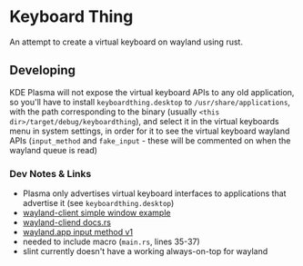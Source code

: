 # Keyboard Thing

An attempt to create a virtual keyboard on wayland using rust.

## Developing

KDE Plasma will not expose the virtual keyboard APIs to any old application,
so you'll have to install `keyboardthing.desktop` to `/usr/share/applications`,
with the path corresponding to the binary (usually
`<this dir>/target/debug/keyboardthing`), and select it in the virtual
keyboards menu in system settings, in order for it to see the virtual keyboard
wayland APIs (`input_method` and `fake_input` - these will be commented on
when the wayland queue is read)

### Dev Notes & Links

- Plasma only advertises virtual keyboard interfaces to applications that
advertise it (see `keyboardthing.desktop`)
- [wayland-client simple window example](https://github.com/Smithay/wayland-rs/blob/master/wayland-client/examples/simple_window.rs)
- [wayland-cliend docs.rs](https://docs.rs/wayland-client/latest/wayland_client)
- [wayland.app input method v1](https://wayland.app/protocols/input-method-unstable-v1)
- needed to include macro (`main.rs`, lines 35-37)
- slint currently doesn't have a working always-on-top for wayland
